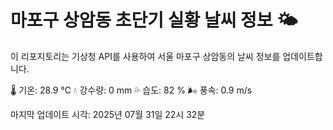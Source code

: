 
# 마포구 상암동 초단기 실황 날씨 정보 🌤️

이 리포지토리는 기상청 API를 사용하여 서울 마포구 상암동의 날씨 정보를 업데이트합니다. 

🌡️ 기온: 28.9 ℃
💧 강수량: 0 mm
💦 습도: 82 %
🌬️ 풍속: 0.9 m/s

마지막 업데이트 시각: 2025년 07월 31일 22시 32분    
